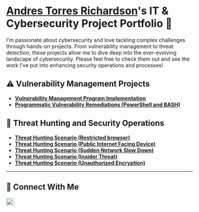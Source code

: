 # <a href="https://www.linkedin.com/in/andres-torres-richardson/">Andres Torres Richardson</a>'s IT & Cybersecurity Project Portfolio 🔐

I'm passionate about cybersecurity and love tackling complex challenges through hands-on projects. From vulnerability management to threat detection, these projects allow me to dive deep into the ever-evolving landscape of cybersecurity. Please feel free to check them out and see the work I’ve put into enhancing security operations and processes!


## ⚠️ Vulnerability Management Projects

- **[Vulnerability Management Program Implementation](https://github.com/CyberTorresTech/Vulnerability-Management-Lab)**
- **[Programmatic Vulnerability Remediations (PowerShell and BASH)](https://github.com/CyberTorresTech/Remediation-Automated)**

## 🚨 Threat Hunting and Security Operations
- **[Threat Hunting Scenario (Restricted browser)](https://github.com/CyberTorresTech/Threat-Hunt-Restricted-Browser)**
- **[Threat Hunting Scenario (Public Internet Facing Device)](https://docs.google.com/document/d/18d2iviWY6G0ov1FtmmHimIwLv6HkCdKjSV4i88pnW_0/edit?usp=sharing)**
- **[Threat Hunting Scenario (Sudden Network Slow Down)](https://docs.google.com/document/d/1ZM54WyrEWtAG56__7xGaBrlYOsvXOhl1D4bUFxbtAXg/edit?usp=sharing)**
- **[Threat Hunting Scenario (Insider Threat)](https://docs.google.com/document/d/10TDBH4-WOjrtipJpGVoq0zPsG6tIBamfqVgbdxailq4/edit?usp=sharing)**
- **[Threat Hunting Scenario (Unauthorized Encryption)](https://docs.google.com/document/d/1j_CuO5LQF89PRG-W-ZpWl-Gqh3G0Wd1EUAun-vuIrRs/edit?usp=sharing)**


<hr/>

## 🤳 Connect With Me
[<img align="left" alt="andres-torres-richardson/ | LinkedIn" width="22px" src="https://cdn.jsdelivr.net/npm/simple-icons@v3/icons/linkedin.svg" />][linkedin]


[linkedin]: https://linkedin.com/in/andres-torres-richardson/

<!--
<img width="35" alt="image" src="https://github.com/user-attachments/assets/2f41c7cd-5ea8-4475-b451-a37161b6c3fb"> 
<img width="35" alt="image" src="https://github.com/user-attachments/assets/77649969-9910-4994-8b96-74a116cfb2a8">
-->
